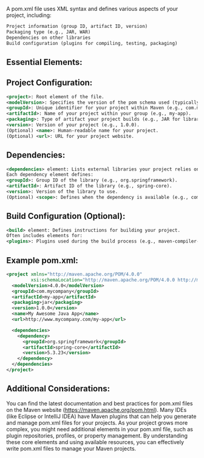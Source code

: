 A pom.xml file uses XML syntax and defines various aspects of your project, including:

```xml
Project information (group ID, artifact ID, version)
Packaging type (e.g., JAR, WAR)
Dependencies on other libraries
Build configuration (plugins for compiling, testing, packaging)
```

## Essential Elements:
## Project Configuration:
```xml
<project>: Root element of the file.
<modelVersion>: Specifies the version of the pom schema used (typically 4.0.0).
<groupId>: Unique identifier for your project within Maven (e.g., com.mycompany).
<artifactId>: Name of your project within your group (e.g., my-app).
<packaging>: Type of artifact your project builds (e.g., JAR for libraries, WAR for web applications).
<version>: Version of your project (e.g., 1.0.0).
(Optional) <name>: Human-readable name for your project.
(Optional) <url>: URL for your project website.
```

## Dependencies:
```xml
<dependencies> element: Lists external libraries your project relies on.
Each dependency element defines:
<groupId>: Group ID of the library (e.g., org.springframework).
<artifactId>: Artifact ID of the library (e.g., spring-core).
<version>: Version of the library to use.
(Optional) <scope>: Defines when the dependency is available (e.g., compile for runtime, test for testing only).
```

## Build Configuration (Optional):
```xml
<build> element: Defines instructions for building your project.
Often includes elements for:
<plugins>: Plugins used during the build process (e.g., maven-compiler-plugin for compiling Java code).
```

## Example pom.xml:
```xml
<project xmlns="http://maven.apache.org/POM/4.0.0"
         xsi:schemaLocation="http://maven.apache.org/POM/4.0.0 http://maven.apache.org/maven-v4_0_0.xsd">
  <modelVersion>4.0.0</modelVersion>
  <groupId>com.mycompany</groupId>
  <artifactId>my-app</artifactId>
  <packaging>jar</packaging>
  <version>1.0.0</version>
  <name>My Awesome Java App</name>
  <url>http://www.mycompany.com/my-app</url>

  <dependencies>
    <dependency>
      <groupId>org.springframework</groupId>
      <artifactId>spring-core</artifactId>
      <version>5.3.23</version>
    </dependency>
  </dependencies>
</project>
```

## Additional Considerations:
You can find the latest documentation and best practices for pom.xml files on the Maven website (https://maven.apache.org/pom.html).
Many IDEs (like Eclipse or IntelliJ IDEA) have Maven plugins that can help you generate and manage pom.xml files for your projects.
As your project grows more complex, you might need additional elements in your pom.xml file, such as plugin repositories, profiles, or property management.
By understanding these core elements and using available resources, you can effectively write pom.xml files to manage your Maven projects.
